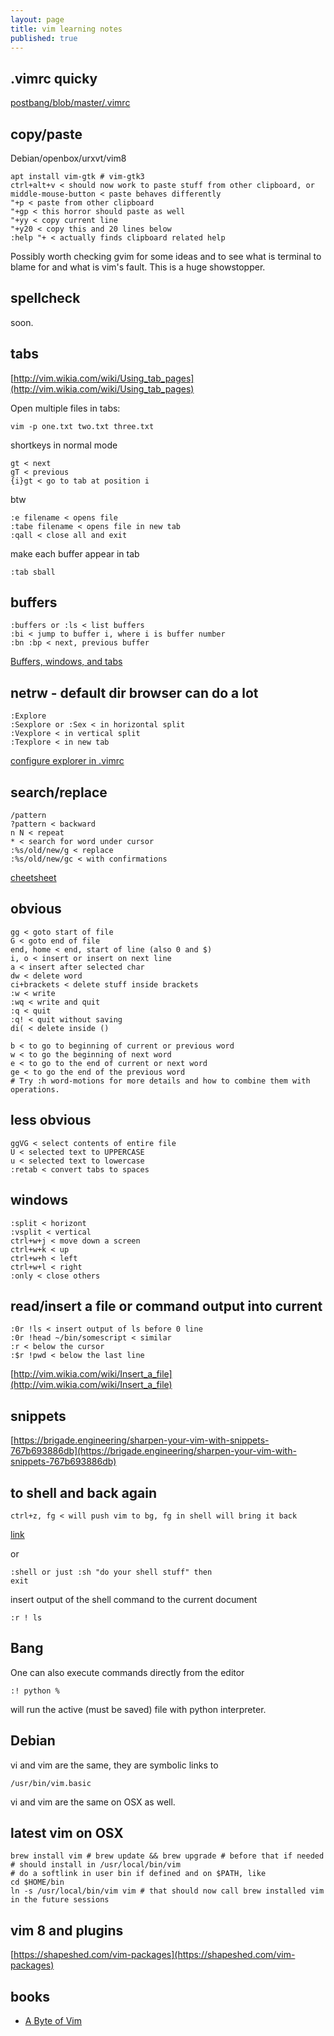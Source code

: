 ```yaml
---
layout: page
title: vim learning notes
published: true
---
```


## .vimrc quicky

[postbang/blob/master/.vimrc](https://github.com/brontosaurusrex/postbang/blob/master/.vimrc)

## copy/paste

Debian/openbox/urxvt/vim8

    apt install vim-gtk # vim-gtk3
    ctrl+alt+v < should now work to paste stuff from other clipboard, or
    middle-mouse-button < paste behaves differently
    "+p < paste from other clipboard 
    "+gp < this horror should paste as well
    "+yy < copy current line
    "+y20 < copy this and 20 lines below
    :help "+ < actually finds clipboard related help

Possibly worth checking gvim for some ideas and to see what is terminal to blame for and what is vim's fault. This is a huge showstopper.

## spellcheck 

soon.

## tabs
[http://vim.wikia.com/wiki/Using_tab_pages](http://vim.wikia.com/wiki/Using_tab_pages)  

Open multiple files in tabs:

    vim -p one.txt two.txt three.txt

shortkeys in normal mode

    gt < next
    gT < previous
    {i}gt < go to tab at position i

btw

    :e filename < opens file
    :tabe filename < opens file in new tab
    :qall < close all and exit

make each buffer appear in tab

    :tab sball

## buffers

    :buffers or :ls < list buffers
    :bi < jump to buffer i, where i is buffer number
    :bn :bp < next, previous buffer

[Buffers, windows, and tabs](https://sanctum.geek.nz/arabesque/buffers-windows-tabs/)  

## netrw - default dir browser can do a lot

    :Explore
    :Sexplore or :Sex < in horizontal split
    :Vexplore < in vertical split
    :Texplore < in new tab

[configure explorer in .vimrc](https://shapeshed.com/vim-netrw/#netrw-the-unloved-directory-browser)  

## search/replace

    /pattern
    ?pattern < backward
    n N < repeat
    * < search for word under cursor
    :%s/old/new/g < replace
    :%s/old/new/gc < with confirmations

[cheetsheet](http://www.worldtimzone.com/res/vi.html)

## obvious

    gg < goto start of file
    G < goto end of file
    end, home < end, start of line (also 0 and $)
    i, o < insert or insert on next line
    a < insert after selected char
    dw < delete word
    ci+brackets < delete stuff inside brackets
    :w < write
    :wq < write and quit
    :q < quit
    :q! < quit without saving
    di( < delete inside ()

    b < to go to beginning of current or previous word
    w < to go the beginning of next word
    e < to go to the end of current or next word
    ge < to go the end of the previous word
    # Try :h word-motions for more details and how to combine them with operations.

## less obvious

    ggVG < select contents of entire file
    U < selected text to UPPERCASE                                           
    u < selected text to lowercase                                     
    :retab < convert tabs to spaces 

## windows

    :split < horizont
    :vsplit < vertical    
    ctrl+w+j < move down a screen
    ctrl+w+k < up
    ctrl+w+h < left
    ctrl+w+l < right    
    :only < close others

## read/insert a file or command output into current

    :0r !ls < insert output of ls before 0 line
    :0r !head ~/bin/somescript < similar
    :r < below the cursor
    :$r !pwd < below the last line

[http://vim.wikia.com/wiki/Insert_a_file](http://vim.wikia.com/wiki/Insert_a_file)

## snippets

[https://brigade.engineering/sharpen-your-vim-with-snippets-767b693886db](https://brigade.engineering/sharpen-your-vim-with-snippets-767b693886db)

## to shell and back again

    ctrl+z, fg < will push vim to bg, fg in shell will bring it back

[link](http://stackoverflow.com/questions/1879219/how-to-temporarily-exit-vim-and-go-back)

or

    :shell or just :sh "do your shell stuff" then 
    exit

insert output of the shell command to the current document

    :r ! ls

## Bang

One can also execute commands directly from the editor

    :! python %

will run the active (must be saved) file with python interpreter.

## Debian

vi and vim are the same, they are symbolic links to 

    /usr/bin/vim.basic

vi and vim are the same on OSX as well.

## latest vim on OSX

    brew install vim # brew update && brew upgrade # before that if needed
    # should install in /usr/local/bin/vim
    # do a softlink in user bin if defined and on $PATH, like
    cd $HOME/bin
    ln -s /usr/local/bin/vim vim # that should now call brew installed vim in the future sessions

## vim 8 and plugins

[https://shapeshed.com/vim-packages](https://shapeshed.com/vim-packages)

## books

 - [A Byte of Vim](https://vim.swaroopch.com/)
